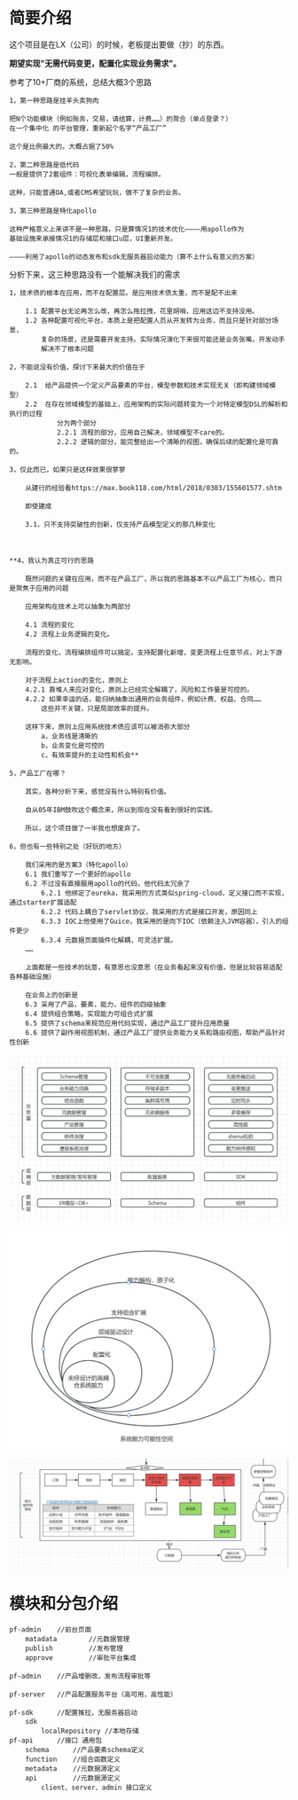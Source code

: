 # 简要介绍

这个项目是在LX（公司）的时候，老板提出要做（抄）的东西。

**期望实现"无需代码变更，配置化实现业务需求"。**

参考了10+厂商的系统，总结大概3个思路

    1，第一种思路是挂羊头卖狗肉
    
    把N个功能模块（例如账务，交易，请结算，计费……）的聚合（单点登录？）
    在一个集中化 的平台管理，重新起个名字“产品工厂”
    
    这个是比例最大的。大概占据了50%

    2，第二种思路是低代码
    一般是提供了2套组件：可视化表单编辑，流程编排。
    
    这种，只能普通OA,或者CMS希望玩玩，做不了复杂的业务。
    
    3，第三种思路是特化apollo
    
    这种严格意义上来讲不是一种思路，只是算情况1的技术优化————用apollo作为
    基础设施来承接情况1的存储层和接口u层，UI重新开发。
    
    ————利用了apollo的动态发布和sdk无服务器启动能力（算不上什么有意义的方案）
    
    


分析下来，这三种思路没有一个能解决我们的需求

    1，技术债的根本在应用，而不在配置层。是应用技术债太重，而不是配不出来
        
        1.1 配置平台无论再怎么改，再怎么拖拉拽，花里胡哨，应用这边不支持没用。
        1.2 各种配置可视化平台，本质上是把配置人员从开发转为业务，而且只是针对部分场景，
            复杂的场景，还是需要开发支持。实际情况演化下来很可能还是业务张嘴，开发动手   
            解决不了根本问题
    
    2，不能说没有价值，探讨下来最大的价值在于
        
        2.1  给产品提供一个定义产品要素的平台，模型参数和技术实现无关（即构建领域模型）
        2.2  在存在领域模型的基础上，应用架构的实际问题转变为一个对特定模型DSL的解析和执行的过程
                分为两个部分
                2.2.1 流程的部分，应用自己解决，领域模型不care的。
                2.2.2 逻辑的部分，能完整给出一个清晰的视图，确保后续的配置化是可靠的。
    
    3，仅此而已，如果只是这样效果很寥寥
    
        从建行的经验看https://max.book118.com/html/2018/0303/155601577.shtm
    
        即使建成
    
        3.1，只不支持突破性的创新，仅支持产品模型定义的那几种变化
                
    
    
    **4，我认为真正可行的思路
        
        既然问题的关键在应用，而不在产品工厂，所以我的思路基本不以产品工厂为核心，而只是聚焦于应用的问题
    
        应用架构在技术上可以抽象为两部分
    
        4.1 流程的变化
        4.2 流程上业务逻辑的变化。
    
        流程的变化，流程编排组件可以搞定。支持配置化新增，变更流程上任意节点，对上下游无影响。
    
        对于流程上action的变化，原则上
        4.2.1 靠堆人来应对变化，原则上已经完全解耦了，风险和工作量是可控的。
        4.2.2 如果幸运的话，能归纳抽象出通用的业务组件，例如计费、权益、合同……
            这些并不关键，只是局部效率的提升。
        
        这样下来，原则上应用系统技术债应该可以被消弥大部分
            a，业务线是清晰的
            b，业务变化是可控的
            c，有效率提升的主动性和机会**
    
    5，产品工厂在哪？
        
        其实，各种分析下来，感觉没有什么特别有价值。 
        
        自从05年IBM鼓吹这个概念来，所以到现在没有看到很好的实践。
    
        所以，这个项目做了一半我也想废弃了。
    
    6，但也有一些特别之处（好玩的地方）
    
        我们采用的是方案3（特化apollo）
        6.1 我们重写了一个更好的apollo
        6.2 不过没有直接服用apollo的代码，他代码太冗余了
            6.2.1 他绑定了eureka，我采用的方式类似spring-cloud，定义接口而不实现，通过starter扩展适配
            6.2.2 代码上耦合了servlet协议，我采用的方式是接口开发，原因同上
            6.3.3 IOC上他使用了Guice，我采用的是向下IOC（依赖注入JVM容器），引入的组件更少
            6.3.4 元数据页面插件化解耦，可灵活扩展。
        ……
        
        上面都是一些技术的玩意，有意思也没意思（在业务看起来没有价值，但是比较容易适配各种基础设施）
    
        在业务上的创新是
        6.3 采用了产品，要素，能力，组件的四级抽象
        6.4 提供组合策略，实现能力可组合式扩展
        6.5 提供了schema来规范应用代码实现，通过产品工厂提升应用质量
        6.6 提供了副作用视图机制，通过产品工厂提供业务能力关系和路由视图，帮助产品针对性创新
    

![img.png](img.png)

![img_1.png](img_1.png)

![img_2.png](img_2.png)

# 模块和分包介绍

    pf-admin    //前台页面
        matadata        //元数据管理
        publish         //发布管理
        approve         //审批平台集成
        
    pf-admin    //产品增删改，发布流程审批等
        
    pf-server   //产品配置服务平台（高可用，高性能）
        
    pf-sdk      //配置推拉，无服务器启动
        sdk
            localRepository //本地存储
    pf-api      //接口 通用包
        schema      //产品要素schema定义
        function    //组合函数定义
        metadata    //元数据源定义
        api         //元数据源定义
            client、server、admin 接口定义

    

# 